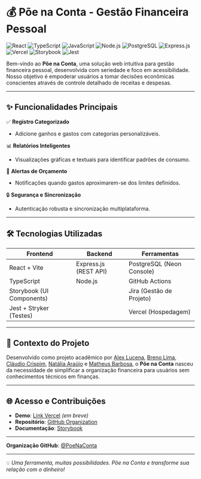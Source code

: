 # 💰 Põe na Conta - Gestão Financeira Pessoal  

![React](https://img.shields.io/badge/React-20232A?style=for-the-badge&logo=react&logoColor=61DAFB)
![TypeScript](https://img.shields.io/badge/TypeScript-007ACC?style=for-the-badge&logo=typescript&logoColor=white)
![JavaScript](https://img.shields.io/badge/JavaScript-F7DF1E?style=for-the-badge&logo=javascript&logoColor=black)
![Node.js](https://img.shields.io/badge/Node.js-339933?style=for-the-badge&logo=nodedotjs&logoColor=white)
![PostgreSQL](https://img.shields.io/badge/PostgreSQL-316192?style=for-the-badge&logo=postgresql&logoColor=white)
![Express.js](https://img.shields.io/badge/Express.js-404D59?style=for-the-badge)
![Vercel](https://img.shields.io/badge/Vercel-000000?style=for-the-badge&logo=vercel&logoColor=white)
![Storybook](https://img.shields.io/badge/Storybook-FF4785?style=for-the-badge&logo=storybook&logoColor=white)
![Jest](https://img.shields.io/badge/Jest-C21325?style=for-the-badge&logo=jest&logoColor=white)

Bem-vindo ao **Põe na Conta**, uma solução web intuitiva para gestão financeira pessoal, desenvolvida com seriedade e foco em acessibilidade. Nosso objetivo é empoderar usuários a tomar decisões econômicas conscientes através de controle detalhado de receitas e despesas.

---

## ✨ Funcionalidades Principais  

✅ **Registro Categorizado**  
- Adicione ganhos e gastos com categorias personalizáveis.  

📊 **Relatórios Inteligentes**  
- Visualizações gráficas e textuais para identificar padrões de consumo.  

🔔 **Alertas de Orçamento**  
- Notificações quando gastos aproximarem-se dos limites definidos.  

🔒 **Segurança e Sincronização**  
- Autenticação robusta e sincronização multiplataforma.  

---

## 🛠️ Tecnologias Utilizadas  

| **Frontend**               | **Backend**               | **Ferramentas**           |  
|----------------------------|---------------------------|---------------------------|  
| React + Vite               | Express.js (REST API)     | PostgreSQL (Neon Console) |  
| TypeScript                 | Node.js                   | GitHub Actions            |  
| Storybook (UI Components)  |                           | Jira (Gestão de Projeto)  |  
| Jest + Stryker (Testes)    |                           | Vercel (Hospedagem)       |  

---

## 📌 Contexto do Projeto  

Desenvolvido como projeto acadêmico por [Alex Lucena](
https://github.com/Alexxx20), [Breno Lima](https://github.com/BrenoLima54), [Cláudio Crispim](
https://github.com/claudi0jr), [Natália Araújo](https://github.com/nataliarauj) e [Matheus Barbosa](https://github.com/BarbosaNath), o **Põe na Conta** nasceu da necessidade de simplificar a organização financeira para usuários sem conhecimentos técnicos em finanças.  


---

## 🌐 Acesso e Contribuições  

- **Demo**: [Link Vercel]() *(em breve)*  
- **Repositório**: [GitHub Organization]()  
- **Documentação**: [Storybook]()  


---


**Organização GitHub**: [@PoeNaConta](https://github.com/PoeNaConta)  

---  

💡 *Uma ferramenta, muitas possibilidades. Põe na Conta e transforme sua relação com o dinheiro!*
